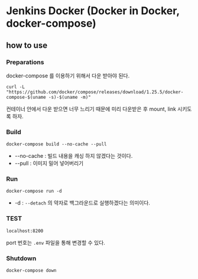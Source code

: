 # Jenkins Docker (Docker in Docker, docker-compose)

## how to use
### Preparations
docker-compose 를 이용하기 위해서 다운 받아야 된다. 
```
curl -L "https://github.com/docker/compose/releases/download/1.25.5/docker-compose-$(uname -s)-$(uname -m)"
```
컨테이너 안에서 다운 받으면 너무 느리기 때문에 미리 다운받은 후 mount, link 시키도록 하자.

### Build
```
docker-compose build --no-cache --pull
```
- --no-cache : 빌드 내용을 캐싱 하지 않겠다는 것이다.
- --pull : 이미지 밀어 넣어버리기

### Run
```
docker-compose run -d
```
- -d : `--detach` 의 약자로 백그라운드로 실행하겠다는 의미이다.

### TEST
```
localhost:8200
```
port 번호는 `.env` 파일을 통해 변경할 수 있다.

### Shutdown
```
docker-compose down
```